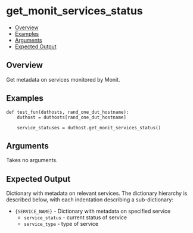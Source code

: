 # get_monit_services_status

- [Overview](#overview)
- [Examples](#examples)
- [Arguments](#arguments)
- [Expected Output](#expected-output)

## Overview
Get metadata on services monitored by Monit.

## Examples
```
def test_fun(duthosts, rand_one_dut_hostname):
    duthost = duthosts[rand_one_dut_hostname]

    service_statuses = duthost.get_monit_services_status()
```

## Arguments
Takes no arguments.

## Expected Output
Dictionary with metadata on relevant services. The dictionary hierarchy is described below, with each indentation describing a sub-dictionary:

- `{SERVICE_NAME}` - Dictionary with metadata on specified service
    - `service_status` - current status of service
    - `service_type` - type of service